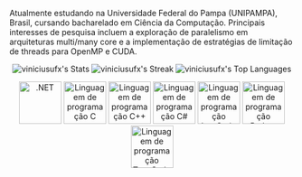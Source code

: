 Atualmente estudando na Universidade Federal do Pampa (UNIPAMPA), Brasil, cursando bacharelado em Ciência da Computação. Principais interesses de pesquisa incluem a exploração de paralelismo em arquiteturas multi/many core e a implementação de estratégias de limitação de threads para OpenMP e CUDA.
<div align="center">
  
![viniciusufx's Stats](https://github-readme-stats.vercel.app/api?username=viniciusufx&theme=radical&show_icons=true&hide_border=true&count_private=true)
![viniciusufx's Streak](https://github-readme-streak-stats.herokuapp.com/?user=viniciusufx&theme=radical&hide_border=true)
![viniciusufx's Top Languages](https://github-readme-stats.vercel.app/api/top-langs/?username=viniciusufx&theme=radical&show_icons=true&hide_border=true&layout=compact)

</div>


<div align="center">
  <a href="https://github.com/search?q=user%3Aviniciusufx+.cs" target="_blank" alt=".NET"><img src="https://www.vectorlogo.zone/logos/dotnet/dotnet-official.svg" width="75" alt=".NET"/></a>
  <a href="https://github.com/search?q=user%3Aviniciusufx+.c" target="_blank" alt="Linguagem de programação C"><img src="https://cdn.jsdelivr.net/gh/devicons/devicon/icons/c/c-original.svg" width="75" alt="Linguagem de programação C"/></a>
  <a href="https://github.com/search?q=user%3Aviniciusufx+.cpp" target="_blank" alt="Linguagem de programação C++"><img src="https://cdn.jsdelivr.net/gh/devicons/devicon/icons/cplusplus/cplusplus-original.svg" width="75" alt="Linguagem de programação C++"/></a>
  <a href="https://github.com/search?q=user%3Aviniciusufx+.cs" target="_blank" alt="Linguagem de programação C#"><img src="https://cdn.jsdelivr.net/gh/devicons/devicon/icons/csharp/csharp-original.svg" width="75" alt="Linguagem de programação C#"/></a>
  <a href="https://github.com/search?q=user%3Aviniciusufx+.js" target="_blank" alt="Linguagem de programação JavaScript"><img src="https://cdn.jsdelivr.net/gh/devicons/devicon/icons/javascript/javascript-original.svg" width="75" alt="Linguagem de programação JavaScript"/></a>
  <a href="https://github.com/search?q=user%3Aviniciusufx+.py" target="_blank" alt="Linguagem de programação Python"><img src="https://cdn.jsdelivr.net/gh/devicons/devicon/icons/python/python-original.svg"  width="75" alt="Linguagem de programação Python"/></a>
  <a href="https://github.com/search?q=user%3Aviniciusufx+.ts" target="_blank" alt="Linguagem de programação TypeScript"><img src="https://cdn.jsdelivr.net/gh/devicons/devicon/icons/typescript/typescript-original.svg"  width="75" alt="Linguagem de programação TypeScript"/></a>
</div>
